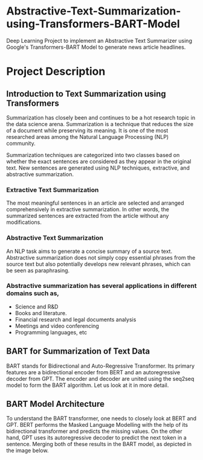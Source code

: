 # Abstractive-Text-Summarization-using-Transformers-BART-Model
Deep Learning Project to implement an Abstractive Text Summarizer using Google's Transformers-BART Model to generate news article headlines.

# Project Description

## Introduction to Text Summarization using Transformers

Summarization has closely been and continues to be a hot research topic in the data science arena. Summarization is a technique that reduces the size of a document while preserving its meaning. It is one of the most researched areas among the Natural Language Processing (NLP) community.

Summarization techniques are categorized into two classes based on whether the exact sentences are considered as they appear in the original text. New sentences are generated using NLP techniques, extractive, and abstractive summarization. 

### Extractive Text Summarization

The most meaningful sentences in an article are selected and arranged comprehensively in extractive summarization. In other words, the summarized sentences are extracted from the article without any modifications.

### Abstractive Text Summarization

An NLP task aims to generate a concise summary of a source text. Abstractive summarization does not simply copy essential phrases from the source text but also potentially develops new relevant phrases, which can be seen as paraphrasing.

 

### Abstractive summarization has several applications in different domains such as,

* Science and R&D
* Books and literature. 
* Financial research and legal documents analysis
* Meetings and video conferencing 
* Programming languages, etc

## BART for Summarization of Text Data

BART stands for Bidirectional and Auto-Regressive Transformer. Its primary features are a bidirectional encoder from BERT and an autoregressive decoder from GPT. The encoder and decoder are united using the seq2seq model to form the BART algorithm. Let us look at it in more detail.

## BART Model Architecture
To understand the BART transformer, one needs to closely look at BERT and GPT. BERT performs the Masked Language Modelling with the help of its bidirectional transformer and predicts the missing values. On the other hand, GPT uses its autoregressive decoder to predict the next token in a sentence. Merging both of these results in the BART model, as depicted in the image below.